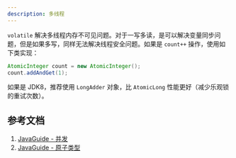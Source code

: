 ```yaml
---
description: 多线程
---
```



`volatile` 解决多线程内存不可见问题。对于一写多读，是可以解决变量同步问题，但是如果多写，同样无法解决线程安全问题。如果是 `count++` 操作，使用如下类实现：

```java
AtomicInteger count = new AtomicInteger(); 
count.addAndGet(1); 
```

如果是 JDK8，推荐使用 `LongAdder` 对象，比 `AtomicLong` 性能更好（减少乐观锁的重试次数）。


## 参考文档

1. [JavaGuide - 并发](https://github.com/Snailclimb/JavaGuide#%E5%B9%B6%E5%8F%91)
2. [JavaGuide - 原子类型](https://github.com/Snailclimb/JavaGuide/blob/master/docs/java/Multithread/Atomic.md)